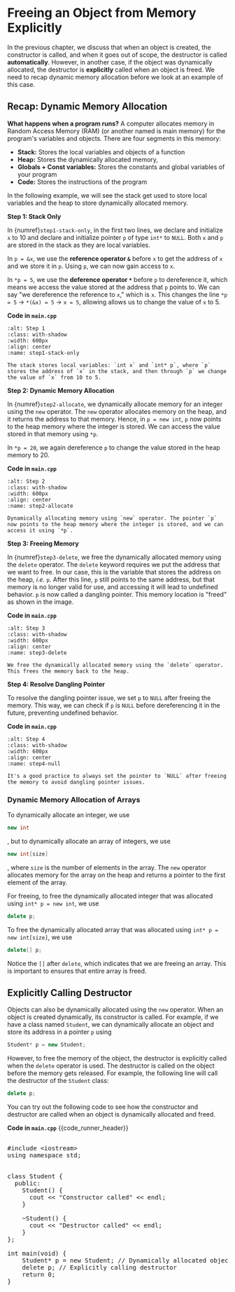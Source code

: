 # Freeing an Object from Memory Explicitly

In the previous chapter, we discuss that when an object is created, the constructor is called, and when it goes out of scope, the destructor is called **automatically**. However, in another case, if the object was dynamically allocated, the destructor is **explicitly** called when an object is freed. We need to recap dynamic memory allocation before we look at an example of this case.

## Recap: Dynamic Memory Allocation

**What happens when a program runs?** A computer allocates memory in Random Access Memory (RAM) (or another named is main memory) for the program's variables and objects. There are four segments in this memory: 
* **Stack:** Stores the local variables and objects of a function
* **Heap:** Stores the dynamically allocated memory, 
* **Globals + Const variables:** Stores the constants and global variables of your program
* **Code:** Stores the instructions of the program
  
In the following example, we will see the stack get used to store local variables and the heap to store dynamically allocated memory.

**Step 1: Stack Only**

In {numref}`step1-stack-only`, in the first two lines, we declare and initialize `x` to 10 and declare and initialize pointer `p` of type `int*` to `NULL`. Both `x` and `p` are stored in the stack as they are local variables. 

In `p = &x`, we use the **reference operator `&`** before `x` to get the address of `x` and we store it in `p`. Using `p`, we can now gain access to `x`.

In `*p = 5`, we use the **deference operator `*`** before `p` to dereference it, which means we access the value stored at the address that `p` points to. We can say "we dereference the reference to `x`," which is `x`. This changes the line `*p = 5` $\rightarrow$ `*(&x) = 5` $\rightarrow$ `x = 5`, allowing allows us to change the value of `x` to 5.

**Code in `main.cpp`**
```{figure} ./images/step1-stack-only.png
:alt: Step 1
:class: with-shadow
:width: 600px
:align: center
:name: step1-stack-only

The stack stores local variables: `int x` and `int* p`, where `p` stores the address of `x` in the stack, and then through `p` we change the value of `x` from 10 to 5. 
```

**Step 2: Dynamic Memory Allocation**

In {numref}`step2-allocate`, we dynamically allocate memory for an integer using the `new` operator. The `new` operator allocates memory on the heap, and it returns the address to that memory. Hence, in `p = new int`, `p` now points to the heap memory where the integer is stored. We can access the value stored in that memory using `*p`.

In `*p = 20`, we again dereference `p` to change the value stored in the heap memory to 20.

**Code in `main.cpp`**
```{figure} ./images/step2-allocate.png
:alt: Step 2
:class: with-shadow
:width: 600px
:align: center
:name: step2-allocate

Dynamically allocating memory using `new` operator. The pointer `p` now points to the heap memory where the integer is stored, and we can access it using `*p`.
```

**Step 3: Freeing Memory**

In {numref}`step3-delete`, we free the dynamically allocated memory using the `delete` operator. The `delete` keyword requires we put the address that we want to free. In our case, this is the variable that stores the address on the heap, *i.e.* `p`. After this line, `p` still points to the same address, but that memory is no longer valid for use, and accessing it will lead to undefined behavior. `p` is now called a dangling pointer. This memory location is "freed" as shown in the image.

**Code in `main.cpp`**
```{figure} ./images/step3-delete.png
:alt: Step 3
:class: with-shadow
:width: 600px
:align: center
:name: step3-delete

We free the dynamically allocated memory using the `delete` operator. This frees the memory back to the heap. 
```

**Step 4: Resolve Dangling Pointer**

To resolve the dangling pointer issue, we set `p` to `NULL` after freeing the memory. This way, we can check if `p` is `NULL` before dereferencing it in the future, preventing undefined behavior.

**Code in `main.cpp`**
```{figure} ./images/step4-null.png
:alt: Step 4
:class: with-shadow
:width: 600px
:align: center
:name: step4-null

It's a good practice to always set the pointer to `NULL` after freeing the memory to avoid dangling pointer issues.
```

### Dynamic Memory Allocation of Arrays

To dynamically allocate an integer, we use 

```cpp
new int
```

, but to dynamically allocate an array of integers, we use 

```cpp
new int[size]
```

, where `size` is the number of elements in the array. The `new` operator allocates memory for the array on the heap and returns a pointer to the first element of the array.

For freeing, to free the dynamically allocated integer that was allocated using `int* p = new int`, we use 

```cpp
delete p;
```

To free the dynamically allocated array that was allocated using `int* p = new int[size]`, we use 

```cpp
delete[] p;
```

Notice the `[]` after `delete`, which indicates that we are freeing an array. This is important to ensures that entire array is freed.

## Explicitly Calling Destructor

Objects can also be dynamically allocated using the `new` operator. When an object is created dynamically, its constructor is called. For example, if we have a class named `Student`, we can dynamically allocate an object and store its address in a pointer `p` using 

```cpp
Student* p = new Student;
```

However, to free the memory of the object, the destructor is explicitly called when the `delete` operator is used. The destructor is called on the object before the memory gets released. For example, the following line will call the destructor of the `Student` class:

```cpp
delete p;
```

You can try out the following code to see how the constructor and destructor are called when an object is dynamically allocated and freed.


**Code in `main.cpp`**
{{code_runner_header}}
<pre class="code-runner-wrapper">
<code-runner language="cpp" output="Constructor called
Destructor called">
&#35;include &lt;iostream&gt;
using namespace std;
<br>
class Student {
  public:
    Student() {
      cout << "Constructor called" << endl;
    }
    
    ~Student() {
      cout << "Destructor called" << endl;
    }
};

int main(void) {
    Student* p = new Student; // Dynamically allocated object
    delete p; // Explicitly calling destructor
    return 0;
}
</code-runner>
</pre>




